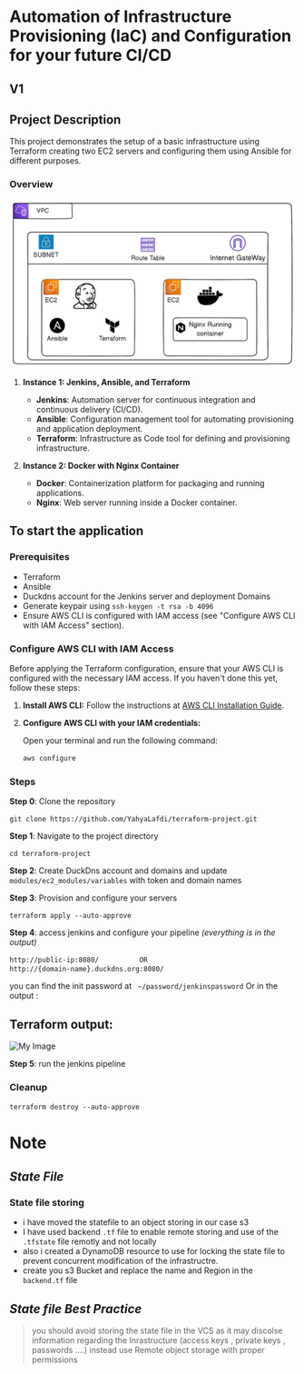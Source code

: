 
# Automation of Infrastructure Provisioning (IaC) and Configuration for your future CI/CD
## V1
## Project Description

This project demonstrates the setup of a basic infrastructure using Terraform creating two EC2 servers and configuring them using Ansible for different purposes.

### Overview
![My Image](Diagram.png)
1. **Instance 1: Jenkins, Ansible, and Terraform**
   - **Jenkins**: Automation server for continuous integration and continuous delivery (CI/CD).
   - **Ansible**: Configuration management tool for automating provisioning and application deployment.
   - **Terraform**: Infrastructure as Code tool for defining and provisioning infrastructure.

2. **Instance 2: Docker with Nginx Container**
   - **Docker**: Containerization platform for packaging and running applications.
   - **Nginx**: Web server running inside a Docker container.

## To start the application
### Prerequisites
- Terraform
- Ansible
- Duckdns account for the Jenkins server and deployment Domains
- Generate keypair using ```ssh-keygen -t rsa -b 4096 ```
- Ensure AWS CLI is configured with IAM access (see "Configure AWS CLI with IAM Access" section).


### Configure AWS CLI with IAM Access

Before applying the Terraform configuration, ensure that your AWS CLI is configured with the necessary IAM access. If you haven't done this yet, follow these steps:

1. **Install AWS CLI:** Follow the instructions at [AWS CLI Installation Guide](https://docs.aws.amazon.com/cli/latest/userguide/cli-configure-files.html).

2. **Configure AWS CLI with your IAM credentials:**

   Open your terminal and run the following command:

   ```bash
   aws configure

### Steps

**Step 0**: Clone the repository 
 
    git clone https://github.com/YahyaLafdi/terraform-project.git

**Step 1**: Navigate to the project directory
 
    cd terraform-project


**Step 2**: Create DuckDns account and domains and      update `` modules/ec2_modules/variables``   with token and domain names

**Step 3**: Provision and configure your servers

    terraform apply --auto-approve
    

**Step 4**: access jenkins and configure your pipeline *(everything is in the output)*

    http://public-ip:8080/          OR 
    http://{domain-name}.duckdns.org:8080/

you can find the init password at `` ~/password/jenkinspassword``   Or in the output :

## Terraform output: 
![My Image](output.png)

**Step 5**:   run the jenkins pipeline
### Cleanup


    terraform destroy --auto-approve

# **Note**
## *State File*
 ### State file storing
  - i have moved the statefile to an object storing in our case s3
  - I have used backend  ` .tf ` file to enable remote storing and use of the ` .tfstate` file remotly and not locally
  - also i created a DynamoDB resource to use for locking the state file to prevent concurrent modification of the infrastructre.
   - create you s3 Bucket and replace the name and Region in the `` backend.tf`` file
 ## *State file Best Practice*
>    you should avoid storing the state file in the VCS as it may discolse information regarding the Inrastructure (access keys , private keys , passwords ....)
>    instead use Remote object storage with proper permissions 



